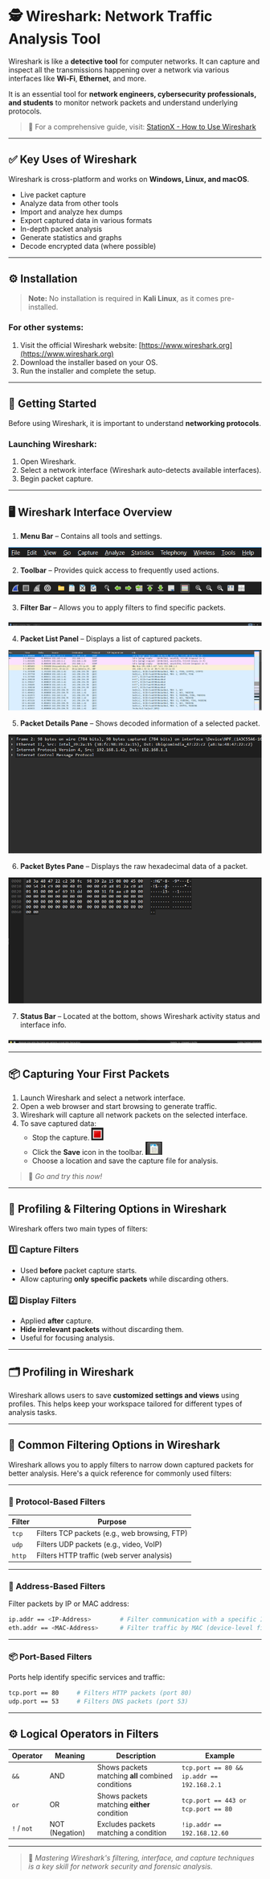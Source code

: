 # 🕵️ Wireshark: Network Traffic Analysis Tool

Wireshark is like a **detective tool** for computer networks. It can capture and inspect all the transmissions happening over a network via various interfaces like **Wi-Fi**, **Ethernet**, and more.

It is an essential tool for **network engineers, cybersecurity professionals, and students** to monitor network packets and understand underlying protocols.

> 🔗 For a comprehensive guide, visit: [StationX - How to Use Wireshark](https://www.stationx.net/how-to-use-wireshark-to-capture-network-traffic/)

---

## ✅ Key Uses of Wireshark

Wireshark is cross-platform and works on **Windows, Linux, and macOS**.

- Live packet capture
- Analyze data from other tools
- Import and analyze hex dumps
- Export captured data in various formats
- In-depth packet analysis
- Generate statistics and graphs
- Decode encrypted data (where possible)

---

## ⚙️ Installation

> **Note:** No installation is required in **Kali Linux**, as it comes pre-installed.

### For other systems:

1. Visit the official Wireshark website: [https://www.wireshark.org](https://www.wireshark.org)
2. Download the installer based on your OS.
3. Run the installer and complete the setup.

---

## 🚀 Getting Started

Before using Wireshark, it is important to understand **networking protocols**.

### Launching Wireshark:

1. Open Wireshark.
2. Select a network interface (Wireshark auto-detects available interfaces).
3. Begin packet capture.

---

## 🖥️ Wireshark Interface Overview
1. **Menu Bar** – Contains all tools and settings.
<img src="Assets/menu.png" alt="Menu-Bar"/>

2. **Toolbar** – Provides quick access to frequently used actions.
<img src="Assets/Toolbar.png" alt="Tool-Bar"/>

3. **Filter Bar** – Allows you to apply filters to find specific packets.
<img src="Assets/filterbar.png" alt="Filter-Bar"/>

4. **Packet List Panel** – Displays a list of captured packets.
<img src="Assets/packet-list.png" alt="Packet-List-pannel"/>

5. **Packet Details Pane** – Shows decoded information of a selected packet.
<img src="Assets/packet-details.png" alt="Packet-Details-pane"/>

6. **Packet Bytes Pane** – Displays the raw hexadecimal data of a packet.
<img src="Assets/packet-byte.png" alt="Packet-Bytes-Pane"/>

7. **Status Bar** – Located at the bottom, shows Wireshark activity status and interface info.
<img src="Assets/stauts-bar.png" alt="Status-Bar"/>

---

## 📦 Capturing Your First Packets

1. Launch Wireshark and select a network interface.
2. Open a web browser and start browsing to generate traffic.
3. Wireshark will capture all network packets on the selected interface.
4. To save captured data:
   - Stop the capture. <img src="Assets/stop-button.png" alt="Stop-Button"/>
   - Click the **Save** icon in the toolbar.  <img src="Assets/save-button.png" alt="Save-Button"/>
   - Choose a location and save the capture file for analysis.

> 🧪 *Go and try this now!*

---

## 🧹 Profiling & Filtering Options in Wireshark

Wireshark offers two main types of filters:

### 1️⃣ Capture Filters

- Used **before** packet capture starts.
- Allow capturing **only specific packets** while discarding others.

### 2️⃣ Display Filters

- Applied **after** capture.
- **Hide irrelevant packets** without discarding them.
- Useful for focusing analysis.

---

## 🗂️ Profiling in Wireshark

Wireshark allows users to save **customized settings and views** using profiles. This helps keep your workspace tailored for different types of analysis tasks.

---

## 🔎 Common Filtering Options in Wireshark

Wireshark allows you to apply filters to narrow down captured packets for better analysis. Here's a quick reference for commonly used filters:

---

### 🔁 Protocol-Based Filters

| Filter       | Purpose                                       |
|--------------|-----------------------------------------------|
| `tcp`        | Filters TCP packets (e.g., web browsing, FTP) |
| `udp`        | Filters UDP packets (e.g., video, VoIP)       |
| `http`       | Filters HTTP traffic (web server analysis)    |

---

### 📍 Address-Based Filters

Filter packets by IP or MAC address:

```bash
ip.addr == <IP-Address>        # Filter communication with a specific IP
eth.addr == <MAC-Address>      # Filter traffic by MAC (device-level filtering)
```

---

### 📦 Port-Based Filters

Ports help identify specific services and traffic:

```bash
tcp.port == 80     # Filters HTTP packets (port 80)
udp.port == 53     # Filters DNS packets (port 53)
```

---

## ⚙️ Logical Operators in Filters

| Operator     | Meaning                | Description                                                     | Example                                             |
|--------------|------------------------|-----------------------------------------------------------------|-----------------------------------------------------|
| `&&`         | AND                    | Shows packets matching **all** combined conditions              | `tcp.port == 80 && ip.addr == 192.168.2.1`          |
| `or`         | OR                     | Shows packets matching **either** condition                     | `tcp.port == 443 or tcp.port == 80`                 |
| `!` / `not`  | NOT (Negation)         | Excludes packets matching a condition                           | `!ip.addr == 192.168.12.60`                         |

---

> 🧠 *Mastering Wireshark's filtering, interface, and capture techniques is a key skill for network security and forensic analysis.*
